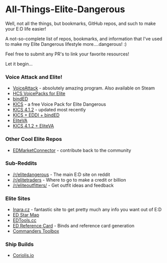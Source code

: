# All-Things-Elite-Dangerous
Well, not all the things, but bookmarks, GitHub repos, and such to make your E:D life easier!

A not-so-complete list of repos, bookmarks, and information that I've used to make my Elite Dangerous lifestyle more....dangerous! :)

Feel free to submit any PR's to link your favorite resources!

Let it begin...


### Voice Attack and Elite!

- [VoiceAttack](https://voiceattack.com/Default.aspx) - absolutely amazing program. Also available on Steam
- [HCS VoicePacks for Elite](https://www.hcsvoicepacks.com/collections/elite-dangerous)
- [bindED](https://github.com/alterNERDtive/bindED)
- [KICS](https://github.com/mwerle/KICS) - a free Voice Pack for Elite Dangerous
- [KICS 4.1.2](https://github.com/UseLessUK/KICS-4.1.2) - updated most recently
- [KICS + EDDI + bindED](https://github.com/UseLessUK/KICS-EDDI-bindED)
- [EliteVA](https://github.com/Somfic/EliteVA)
- [KICS 4.1.2 + EliteVA](https://github.com/UseLessUK/KICS-EliteVA)

### Other Cool Elite Repos

- [EDMarketConnector](https://github.com/EDCD/EDMarketConnector) - contribute back to the community
  
### Sub-Reddits

- [/r/elitedangerous](https://www.reddit.com/r/EliteDangerous/) - The main E:D site on reddit
- [/r/elitetraders](https://www.reddit.com/r/EliteTraders/) - Where to go to make a credit or billion
- [/r/eliteoutfitters/](https://www.reddit.com/r/eliteoutfitters/) - Get outfit ideas and feedback

### Elite Sites

- [Inara.cz](https://inara.cz/elite/news/) - fantastic site to get pretty much any info you want out of E:D
- [ED Star Map](https://www.edsm.net)
- [EDTools.cc](https://edtools.cc)
- [ED Reference Card](https://www.edrefcard.info) - Binds and reference card generation
- [Commanders Toolbox](https://cmdrs-toolbox.com)

### Ship Builds

- [Coriolis.io](https://coriolis.io)
